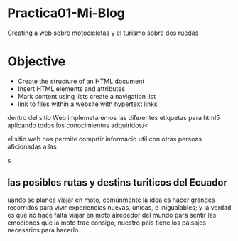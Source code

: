 # Practica01-Mi-Blog
Creating a web sobre motocicletas y el turismo sobre dos ruedas

<h1>Objective</h1>

<ul>
  <li> Create the structure of an HTML document</li>
  <li>Insert HTML elements and attributes </li>
  <li> Mark content using lists create a navigation list</li>  
  <li> link to files within a website with hypertext links</li>
  </ul> 
  <p> dentro del sitio Web implemetaremos las diferentes etiquetas para html5 aplicando todos los conocimientos adquiridos/<  <p> el sitio web nos permite comprtir informacio util con otras persoas aficionadas a  las </p>
s<h2>  las posibles rutas y destins turiticos del  Ecuador</h2>
<p>uando se planea viajar en moto, comúnmente la idea es hacer grandes recorridos para vivir experiencias nuevas, únicas, e inigualables; y la verdad es que no hace falta viajar en moto alrededor del mundo para sentir las emociones que la moto trae consigo, nuestro país tiene los paisajes necesarios para hacerlo.</p>



